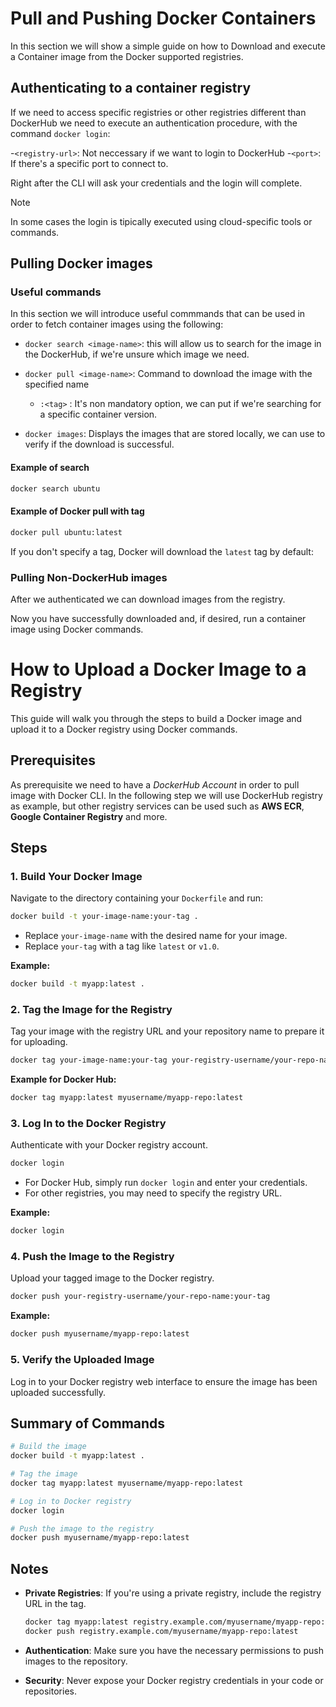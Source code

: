 # Pull and Pushing Docker Containers
In this section we will show a simple guide on how to Download and execute a Container image from the Docker supported registries.

## Authenticating to a container registry
If we need to access specific registries or other registries different than DockerHub we need to execute an authentication procedure, with the command `docker login`:

 -`<registry-url>`: Not neccessary if we want to login to DockerHub
  -`<port>`: If there's a specific port to connect to.

Right after the CLI will ask your credentials and the login will complete.

> [!NOTE]
> In some cases the login is tipically executed using cloud-specific tools or commands.



## Pulling Docker images
### Useful commands 
In this section we will introduce useful commmands that can be used in order to fetch container images using the following:

- `docker search <image-name>`: this will allow us to search for the image in the DockerHub, if we're unsure which image we need.

- `docker pull <image-name>`: Command to download the image with the specified name
    - `:<tag>` : It's non mandatory option, we can put if we're searching for a specific container version. 

- `docker images`: Displays the images that are stored locally, we can use to verify if the download is successful.



#### Example of search
```bash
docker search ubuntu
```

#### Example of Docker pull with tag
```bash
docker pull ubuntu:latest
```
If you don't specify a tag, Docker will download the `latest` tag by default:

### Pulling Non-DockerHub images
After we authenticated we can download images from the registry.

Now you have successfully downloaded and, if desired, run a container image using Docker commands.

# How to Upload a Docker Image to a Registry

This guide will walk you through the steps to build a Docker image and upload it to a Docker registry using Docker commands.

## Prerequisites
As prerequisite we need to have a *DockerHub Account* in order to pull image with Docker CLI. In the following step we will use DockerHub registry as example, but other registry services can be used such as  **AWS ECR**, **Google Container Registry** and more.

## Steps

### 1. Build Your Docker Image

Navigate to the directory containing your `Dockerfile` and run:

```bash
docker build -t your-image-name:your-tag .
```

- Replace `your-image-name` with the desired name for your image.
- Replace `your-tag` with a tag like `latest` or `v1.0`.

**Example:**

```bash
docker build -t myapp:latest .
```

### 2. Tag the Image for the Registry

Tag your image with the registry URL and your repository name to prepare it for uploading.

```bash
docker tag your-image-name:your-tag your-registry-username/your-repo-name:your-tag
```

**Example for Docker Hub:**

```bash
docker tag myapp:latest myusername/myapp-repo:latest
```

### 3. Log In to the Docker Registry

Authenticate with your Docker registry account.

```bash
docker login
```

- For Docker Hub, simply run `docker login` and enter your credentials.
- For other registries, you may need to specify the registry URL.

**Example:**

```bash
docker login
```

### 4. Push the Image to the Registry

Upload your tagged image to the Docker registry.

```bash
docker push your-registry-username/your-repo-name:your-tag
```

**Example:**

```bash
docker push myusername/myapp-repo:latest
```

### 5. Verify the Uploaded Image

Log in to your Docker registry web interface to ensure the image has been uploaded successfully.

## Summary of Commands

```bash
# Build the image
docker build -t myapp:latest .

# Tag the image
docker tag myapp:latest myusername/myapp-repo:latest

# Log in to Docker registry
docker login

# Push the image to the registry
docker push myusername/myapp-repo:latest
```

## Notes

- **Private Registries**: If you're using a private registry, include the registry URL in the tag.

  ```bash
  docker tag myapp:latest registry.example.com/myusername/myapp-repo:latest
  docker push registry.example.com/myusername/myapp-repo:latest
  ```

- **Authentication**: Make sure you have the necessary permissions to push images to the repository.
- **Security**: Never expose your Docker registry credentials in your code or repositories.

